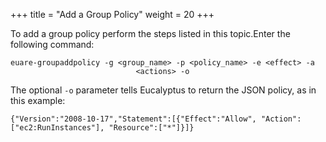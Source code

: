 +++
title = "Add a Group Policy"
weight = 20
+++

To add a group policy perform the steps listed in this topic.Enter the following command: 

    euare-groupaddpolicy -g <group_name> -p <policy_name> -e <effect> -a
    							<actions> -o
    						

The optional `-o` parameter tells Eucalyptus to return the JSON policy, as in this example: 

    {"Version":"2008-10-17","Statement":[{"Effect":"Allow", "Action":["ec2:RunInstances"], "Resource":["*"]}]}

